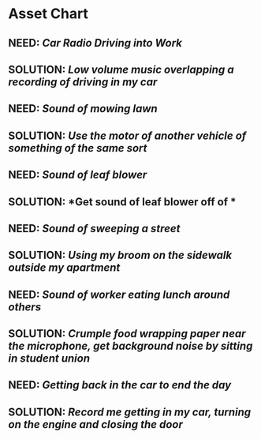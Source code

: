 # Asset Chart

## NEED: *Car Radio Driving into Work*
## SOLUTION: *Low volume music overlapping a recording of driving in my car*

## NEED: *Sound of mowing lawn*
## SOLUTION: *Use the motor of another vehicle of something of the same sort*

## NEED: *Sound of leaf blower*
## SOLUTION: *Get sound of leaf blower off of *

## NEED: *Sound of sweeping a street*
## SOLUTION: *Using my broom on the sidewalk outside my apartment*

## NEED: *Sound of worker eating lunch around others*
## SOLUTION: *Crumple food wrapping paper near the microphone, get background noise by sitting in student union*

## NEED: *Getting back in the car to end the day*
## SOLUTION: *Record me getting in my car, turning on the engine and closing the door*
